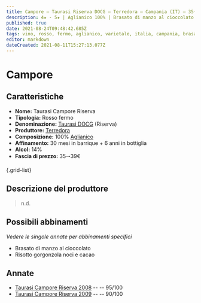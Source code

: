 ```yaml
---
title: Campore – Taurasi Riserva DOCG – Terredora – Campania (IT) – 35🠒39€
description: 4★ - 5★ | Aglianico 100% | Brasato di manzo al cioccolato – Risotto gorgonzola noci e cacao
published: true
date: 2021-08-24T09:48:42.685Z
tags: vino, rosso, fermo, aglianico, varietale, italia, campania, brasato di manzo al cioccolato, risotto gorgonzola noci e cacao, 35🠒39€, 5 stelle
editor: markdown
dateCreated: 2021-08-11T15:27:13.077Z
---
```


# Campore

## Caratteristiche
- **Nome:** Taurasi Campore Riserva
- **Tipologia:** Rosso fermo 
- **Denominazione:** [Taurasi DOCG](/denominazioni/Italia/Campania/DOCG/Taurasi) (Riserva) 
- **Produttore:** [Terredora](/produttori/Italia/Campania/Terredora) 
- **Composizione:** 100% [Aglianico](/vitigni/Italia/bacca-nera/aglianico)
- **Affinamento:** 30 mesi in barrique + 6 anni in bottiglia
- **Alcol:** 14%
- **Fascia di prezzo:** 35🠒39€

{.grid-list}

## Descrizione del produttore

> n.d.

## Possibili abbinamenti
*Vedere le singole annate per abbinamenti specifici*

- Brasato di manzo al cioccolato
- Risotto gorgonzola noci e cacao

## Annate
- [Taurasi Campore Riserva 2008](/vini/Italia/Campania/Terredora/Taurasi-Campore-Riserva/2008) -- <span class="star-5"></span> -- 95/100
- [Taurasi Campore Riserva 2009](/vini/Italia/Campania/Terredora/Taurasi-Campore-Riserva/2009) -- <span class="star-4"></span> -- 90/100
 